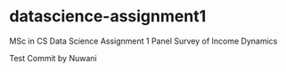 # datascience-assignment1
MSc in CS Data Science Assignment 1
Panel Survey of Income Dynamics

Test Commit by Nuwani